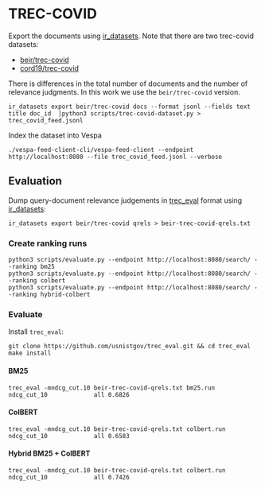 # TREC-COVID 

Export the documents using [ir_datasets](https://ir-datasets.com/). Note that there are two trec-covid datasets:

- [beir/trec-covid](https://ir-datasets.com/beir.html#beir/trec-covid) 
- [cord19/trec-covid](https://ir-datasets.com/cord19.html#cord19/trec-covid)

There is differences in the total number of documents and the number of relevance judgments. In this work we use
the `beir/trec-covid` version. 

```
ir_datasets export beir/trec-covid docs --format jsonl --fields text title doc_id  |python3 scripts/trec-covid-dataset.py > trec_covid_feed.jsonl
```

Index the dataset into Vespa 

```
./vespa-feed-client-cli/vespa-feed-client --endpoint http://localhost:8080 --file trec_covid_feed.jsonl --verbose
```

## Evaluation 

Dump query-document relevance judgements in [trec_eval](https://github.com/usnistgov/trec_eval) format using [ir_datasets](https://ir-datasets.com/trec_eval.html):

```
ir_datasets export beir/trec-covid qrels > beir-trec-covid-qrels.txt
```

### Create ranking runs 

```
python3 scripts/evaluate.py --endpoint http://localhost:8080/search/ --ranking bm25                    
python3 scripts/evaluate.py --endpoint http://localhost:8080/search/ --ranking colbert
python3 scripts/evaluate.py --endpoint http://localhost:8080/search/ --ranking hybrid-colbert
```

### Evaluate 
Install `trec_eval`:

```
git clone https://github.com/usnistgov/trec_eval.git && cd trec_eval
make install
```

#### BM25 
```
trec_eval -mndcg_cut.10 beir-trec-covid-qrels.txt bm25.run                         
ndcg_cut_10           	all	0.6826
```

#### ColBERT
```
trec_eval -mndcg_cut.10 beir-trec-covid-qrels.txt colbert.run                         
ndcg_cut_10           	all	0.6583
```

#### Hybrid BM25 + ColBERT
```
trec_eval -mndcg_cut.10 beir-trec-covid-qrels.txt colbert.run                         
ndcg_cut_10           	all	0.7426
```